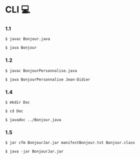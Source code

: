 
# CLI :computer:

### 1.1
```
$ javac Bonjour.java
```
```
$ java Bonjour
```

### 1.2
```
$ javac BonjourPersonnalise.java
```
```
$ java BonjourPersonnalise Jean-Didier
```

### 1.4
```
$ mkdir Doc
```
```
$ cd Doc
```
```
$ javadoc ../Bonjour.java
```

### 1.5
```
$ jar cfm BonjourJar.jar manifestBonjour.txt Bonjour.class
```
```
$ java -jar BonjourJar.jar
```